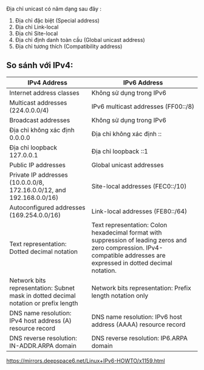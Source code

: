 Địa chỉ unicast có năm dạng sau đây :

1) Địa chỉ đặc biệt (Special address)
2) Địa chỉ Link-local
3) Địa chỉ Site-local
4) Địa chỉ định danh toàn cầu (Global unicast address)
5) Địa chỉ tương thích (Compatibility address)













## So sánh với IPv4:
|IPv4 Address|	IPv6 Address|
|---|---|
|Internet address classes|Không sử dụng trong IPv6|
|Multicast addresses (224.0.0.0/4)|	IPv6 multicast addresses (FF00::/8)|
|Broadcast addresses	|Không sử dụng trong IPv6|
|Địa chỉ không xác định 0.0.0.0	|Địa chỉ không xác định ::|
|Địa chỉ loopback  127.0.0.1|	Địa chỉ loopback ::1|
|Public IP addresses	|Global unicast addresses|
|Private IP addresses (10.0.0.0/8, 172.16.0.0/12, and 192.168.0.0/16)	|Site-local addresses (FEC0::/10)|
|Autoconfigured addresses (169.254.0.0/16)|	Link-local addresses (FE80::/64)|
|Text representation: Dotted decimal notation|	Text representation: Colon hexadecimal format with suppression of leading zeros and zero compression. IPv4-compatible addresses are expressed in dotted decimal notation.|
|Network bits representation: Subnet mask in dotted decimal notation or prefix length	|Network bits representation: Prefix length notation only
|DNS name resolution: IPv4 host address (A) resource record	|DNS name resolution: IPv6 host address (AAAA) resource record|
|DNS reverse resolution: IN-ADDR.ARPA domain|	DNS reverse resolution: IP6.ARPA domain|


https://mirrors.deepspace6.net/Linux+IPv6-HOWTO/x1159.html